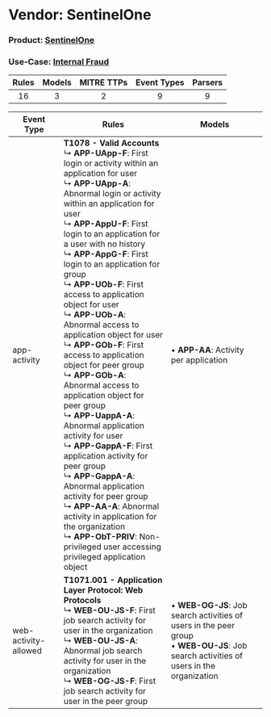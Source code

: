 Vendor: SentinelOne
===================
### Product: [SentinelOne](../ds_sentinelone_sentinelone.md)
### Use-Case: [Internal Fraud](../../../../UseCases/uc_internal_fraud.md)

| Rules | Models | MITRE TTPs | Event Types | Parsers |
|:-----:|:------:|:----------:|:-----------:|:-------:|
|  16   |   3    |     2      |      9      |    9    |

| Event Type           | Rules                                                                                                                                                                                                                                                                                                                                                                                                                                                                                                                                                                                                                                                                                                                                                                                                                                                                                                                                                                                                                                 | Models                                                                                                                                           |
| -------------------- | ------------------------------------------------------------------------------------------------------------------------------------------------------------------------------------------------------------------------------------------------------------------------------------------------------------------------------------------------------------------------------------------------------------------------------------------------------------------------------------------------------------------------------------------------------------------------------------------------------------------------------------------------------------------------------------------------------------------------------------------------------------------------------------------------------------------------------------------------------------------------------------------------------------------------------------------------------------------------------------------------------------------------------------- | ------------------------------------------------------------------------------------------------------------------------------------------------ |
| app-activity         | <b>T1078 - Valid Accounts</b><br> ↳ <b>APP-UApp-F</b>: First login or activity within an application for user<br> ↳ <b>APP-UApp-A</b>: Abnormal login or activity within an application for user<br> ↳ <b>APP-AppU-F</b>: First login to an application for a user with no history<br> ↳ <b>APP-AppG-F</b>: First login to an application for group<br> ↳ <b>APP-UOb-F</b>: First access to application object for user<br> ↳ <b>APP-UOb-A</b>: Abnormal access to application object for user<br> ↳ <b>APP-GOb-F</b>: First access to application object for peer group<br> ↳ <b>APP-GOb-A</b>: Abnormal access to application object for peer group<br> ↳ <b>APP-UappA-A</b>: Abnormal application activity for user<br> ↳ <b>APP-GappA-F</b>: First application activity for peer group<br> ↳ <b>APP-GappA-A</b>: Abnormal application activity for peer group<br> ↳ <b>APP-AA-A</b>: Abnormal activity in application for the organization<br> ↳ <b>APP-ObT-PRIV</b>: Non-privileged user accessing privileged application object |  • <b>APP-AA</b>: Activity per application                                                                                                       |
| web-activity-allowed | <b>T1071.001 - Application Layer Protocol: Web Protocols</b><br> ↳ <b>WEB-OU-JS-F</b>: First job search activity for user in the organization<br> ↳ <b>WEB-OU-JS-A</b>: Abnormal job search activity for user in the organization<br> ↳ <b>WEB-OG-JS-F</b>: First job search activity for user in the peer group                                                                                                                                                                                                                                                                                                                                                                                                                                                                                                                                                                                                                                                                                                                      |  • <b>WEB-OG-JS</b>: Job search activities of users in the peer group<br> • <b>WEB-OU-JS</b>: Job search activities of users in the organization |